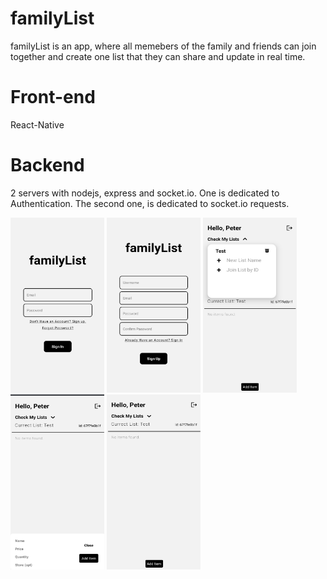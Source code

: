 # familyList
familyList is an app, where all memebers of the family and friends can join together and create one list that they can share and update in real time. 

# Front-end
React-Native

# Backend
2 servers with nodejs, express and socket.io.
One is dedicated to Authentication.
The second one, is dedicated to socket.io requests.

<div style="justify-content:space-evenly"> 
  <img src="https://github.com/GiorgosMarga/familyList/blob/main/Login.jpg" Go.jpg width="150" height="280">
  <img src="https://github.com/GiorgosMarga/familyList/blob/main/Register.jpg" Go.jpg width="150" height="280">
  <img src="https://github.com/GiorgosMarga/familyList/blob/main/Main_Screen_1.jpg" Go.jpg width="150" height="280">
  <img src="https://github.com/GiorgosMarga/familyList/blob/main/Main_Screen_2.jpg" Go.jpg width="150" height="280">
  <img src="https://github.com/GiorgosMarga/familyList/blob/main/Main_Screen_3.jpg" Go.jpg width="150" height="280">
</div>

